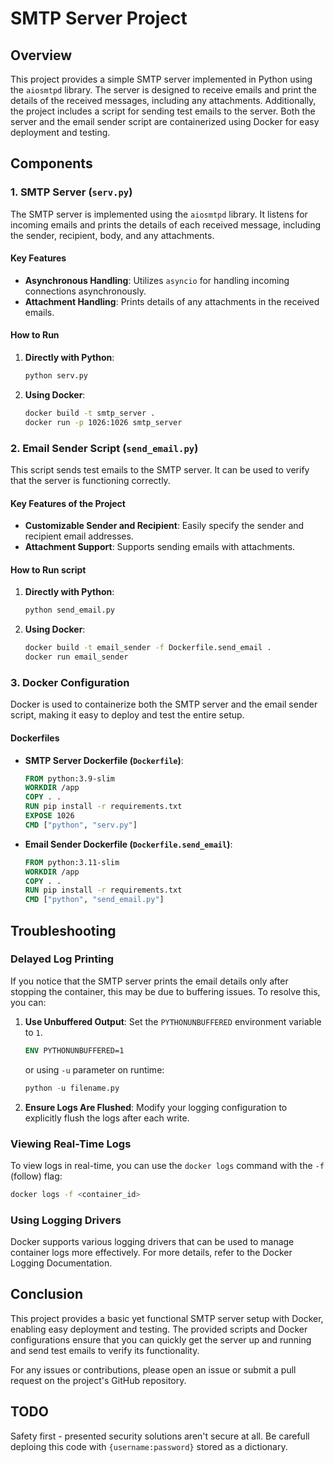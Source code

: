 # SMTP Server Project

## Overview

This project provides a simple SMTP server implemented in Python using the `aiosmtpd` library. The server is designed to receive emails and print the details of the received messages, including any attachments. Additionally, the project includes a script for sending test emails to the server. Both the server and the email sender script are containerized using Docker for easy deployment and testing.

## Components

### 1. SMTP Server (`serv.py`)

The SMTP server is implemented using the `aiosmtpd` library. It listens for incoming emails and prints the details of each received message, including the sender, recipient, body, and any attachments.

#### Key Features

- **Asynchronous Handling**: Utilizes `asyncio` for handling incoming connections asynchronously.
- **Attachment Handling**: Prints details of any attachments in the received emails.

#### How to Run

1. **Directly with Python**:

    ```bash
    python serv.py
    ```

2. **Using Docker**:

    ```bash
    docker build -t smtp_server .
    docker run -p 1026:1026 smtp_server
    ```

### 2. Email Sender Script (`send_email.py`)

This script sends test emails to the SMTP server. It can be used to verify that the server is functioning correctly.

#### Key Features of the Project

- **Customizable Sender and Recipient**: Easily specify the sender and recipient email addresses.
- **Attachment Support**: Supports sending emails with attachments.

#### How to Run script

1. **Directly with Python**:

    ```bash
    python send_email.py
    ```

2. **Using Docker**:

    ```bash
    docker build -t email_sender -f Dockerfile.send_email .
    docker run email_sender
    ```

### 3. Docker Configuration

Docker is used to containerize both the SMTP server and the email sender script, making it easy to deploy and test the entire setup.

#### Dockerfiles

- **SMTP Server Dockerfile (`Dockerfile`)**:

    ```dockerfile
    FROM python:3.9-slim
    WORKDIR /app
    COPY . .
    RUN pip install -r requirements.txt
    EXPOSE 1026
    CMD ["python", "serv.py"]
    ```

- **Email Sender Dockerfile (`Dockerfile.send_email`)**:

    ```dockerfile
    FROM python:3.11-slim
    WORKDIR /app
    COPY . .
    RUN pip install -r requirements.txt
    CMD ["python", "send_email.py"]
    ```

## Troubleshooting

### Delayed Log Printing

If you notice that the SMTP server prints the email details only after stopping the container, this may be due to buffering issues. To resolve this, you can:

1. **Use Unbuffered Output**: Set the `PYTHONUNBUFFERED` environment variable to `1`.

    ```dockerfile
    ENV PYTHONUNBUFFERED=1
    ```

    or using `-u` parameter on runtime:

    ```Python
    python -u filename.py
    ```

2. **Ensure Logs Are Flushed**: Modify your logging configuration to explicitly flush the logs after each write.

### Viewing Real-Time Logs

To view logs in real-time, you can use the `docker logs` command with the `-f` (follow) flag:

```bash
docker logs -f <container_id>
```

### Using Logging Drivers

Docker supports various logging drivers that can be used to manage container logs more effectively. For more details, refer to the Docker Logging Documentation.

## Conclusion

This project provides a basic yet functional SMTP server setup with Docker, enabling easy deployment and testing. The provided scripts and Docker configurations ensure that you can quickly get the server up and running and send test emails to verify its functionality.

For any issues or contributions, please open an issue or submit a pull request on the project's GitHub repository.

## TODO

Safety first - presented security solutions aren't secure at all. Be carefull deploing this code with `{username:password}` stored as a dictionary.
